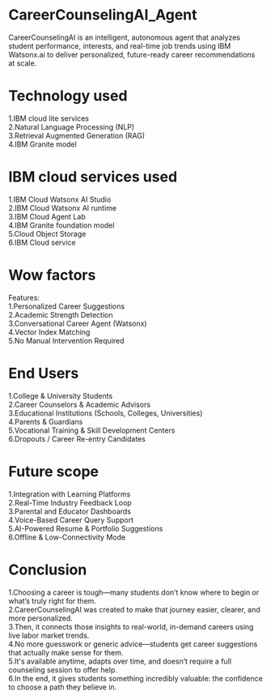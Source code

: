 # CareerCounselingAI_Agent
CareerCounselingAI is an intelligent, autonomous agent that analyzes student performance, interests, and real-time job trends using IBM Watsonx.ai to deliver personalized, future-ready career recommendations at scale.

# Technology  used
 1.IBM cloud lite services <br>
2.Natural Language Processing (NLP) <br>
3.Retrieval Augmented Generation (RAG) <br>
4.IBM Granite model

# IBM cloud services used
1.IBM Cloud Watsonx AI Studio<br>
2.IBM Cloud Watsonx AI runtime<br>
3.IBM Cloud Agent Lab<br>
4.IBM Granite foundation model<br>
5.Cloud Object Storage<br>
6.IBM Cloud service<br>

# Wow factors
Features:<br>
1.Personalized Career Suggestions<br>
2.Academic Strength Detection<br>
3.Conversational Career Agent (Watsonx)<br>
4.Vector Index Matching<br>
5.No Manual Intervention Required<br>

# End Users
1.College & University Students<br>
2.Career Counselors & Academic Advisors<br>
3.Educational Institutions (Schools, Colleges, Universities)<br>
4.Parents & Guardians<br>
5.Vocational Training & Skill Development Centers<br>
6.Dropouts / Career Re-entry Candidates<br>

# Future scope
1.Integration with Learning Platforms<br>
2.Real-Time Industry Feedback Loop<br>
3.Parental and Educator Dashboards<br>
4.Voice-Based Career Query Support<br>
5.AI-Powered Resume & Portfolio Suggestions<br>
6.Offline & Low-Connectivity Mode<br>

# Conclusion
1.Choosing a career is tough—many students don’t know where to begin or what’s truly right for them.<br>
2.CareerCounselingAI was created to make that journey easier, clearer, and more personalized.<br>
3.Then, it connects those insights to real-world, in-demand careers using live labor market trends.<br>
4.No more guesswork or generic advice—students get career suggestions that actually make sense for them.<br>
5.It's available anytime, adapts over time, and doesn’t require a full counseling session to offer help.<br>
6.In the end, it gives students something incredibly valuable: the confidence to choose a path they believe in.<br>



















